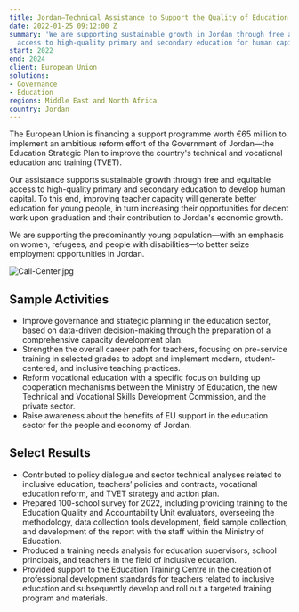 ```yaml
---
title: Jordan—Technical Assistance to Support the Quality of Education and TVET
date: 2022-01-25 09:12:00 Z
summary: 'We are supporting sustainable growth in Jordan through free and equitable
  access to high-quality primary and secondary education for human capital development. '
start: 2022
end: 2024
client: European Union
solutions:
- Governance
- Education
regions: Middle East and North Africa
country: Jordan
---
```


The European Union is financing a support programme worth €65 million to implement an ambitious reform effort of the Government of Jordan—the Education Strategic Plan to improve the country's technical and vocational education and training (TVET).

Our assistance supports sustainable growth through free and equitable access to high-quality primary and secondary education to develop human capital. To this end, improving teacher capacity will generate better education for young people, in turn increasing their opportunities for decent work upon graduation and their contribution to Jordan's economic growth. 

We are supporting the predominantly young population—with an emphasis on women, refugees, and people with disabilities—to better seize employment opportunities in Jordan. 

![Call-Center.jpg](/uploads/Call-Center.jpg)

## Sample Activities

* Improve governance and strategic planning in the education sector, based on data-driven decision-making through the preparation of a comprehensive capacity development plan.
* Strengthen the overall career path for teachers, focusing on pre-service training in selected grades to adopt and implement modern, student-centered, and inclusive teaching practices.
* Reform vocational education with a specific focus on building up cooperation mechanisms between the Ministry of Education, the new Technical and Vocational Skills Development Commission, and the private sector.
* Raise awareness about the benefits of EU support in the education sector for the people and economy of Jordan.

## Select Results

* Contributed to policy dialogue and sector technical analyses related to inclusive education, teachers’ policies and contracts, vocational education reform, and TVET strategy and action plan.
* Prepared 100-school survey for 2022, including providing training to the Education Quality and Accountability Unit evaluators, overseeing the methodology, data collection tools development, field sample collection, and development of the report with the staff within the Ministry of Education.
* Produced a training needs analysis for education supervisors, school principals, and teachers in the field of inclusive education.
* Provided support to the Education Training Centre in the creation of professional development standards for teachers related to inclusive education and subsequently develop and roll out a targeted training program and materials. 